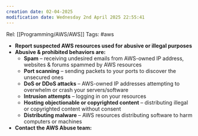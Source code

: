 ```yaml
---
creation date: 02-04-2025
modification date: Wednesday 2nd April 2025 22:55:41
---
```

Rel: [[Programming/AWS/AWS]]
Tags: #aws


- **Report suspected AWS resources used for abusive or illegal purposes**
- **Abusive & prohibited behaviors are:** 
    - **Spam** – receiving undesired emails from AWS-owned IP address, websites & forums spammed by AWS resources
    - **Port scanning** – sending packets to your ports to discover the unsecured ones
    - **DoS or DDoS attacks** – AWS-owned IP addresses attempting to overwhelm or crash your servers/software
    - **Intrusion attempts** – logging in on your resources
    - **Hosting objectionable or copyrighted content** – distributing illegal or copyrighted content without consent
    - **Distributing malware** – AWS resources distributing software to harm computers or machines
- **Contact the AWS Abuse team:**